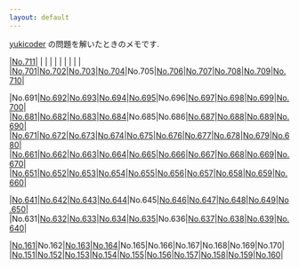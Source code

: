 ```yaml
---
layout: default
---
```

[yukicoder](https://yukicoder.me/) の問題を解いたときのメモです.

|[No.711](yuk/015/y0711.html)| | | | | | | | | |
|[No.701](yuk/015/y0701.html)|[No.702](yuk/015/y0702.html)|[No.703](yuk/015/y0703.html)|[No.704](yuk/015/y0704.html)|No.705|[No.706](yuk/015/y0706.html)|[No.707](yuk/015/y0707.html)|[No.708](yuk/015/y0708.html)|[No.709](yuk/015/y0709.html)|[No.710](yuk/015/y0710.html)|

|No.691|[No.692](yuk/014/y0692.html)|[No.693](yuk/014/y0693.html)|[No.694](yuk/014/y0694.html)|[No.695](yuk/014/y0695.html)|No.696|[No.697](yuk/014/y0697.html)|[No.698](yuk/014/y0698.html)|[No.699](yuk/014/y0699.html)|[No.700](yuk/014/y0700.html)|
|[No.681](yuk/014/y0681.html)|[No.682](yuk/014/y0682.html)|[No.683](yuk/014/y0683.html)|[No.684](yuk/014/y0684.html)|No.685|No.686|[No.687](yuk/014/y0687.html)|[No.688](yuk/014/y0688.html)|[No.689](yuk/014/y0689.html)|[No.690](yuk/014/y0690.html)|
|[No.671](yuk/014/y0671.html)|[No.672](yuk/014/y0672.html)|[No.673](yuk/014/y0673.html)|[No.674](yuk/014/y0674.html)|[No.675](yuk/014/y0675.html)|[No.676](yuk/014/y0676.html)|[No.677](yuk/014/y0677.html)|[No.678](yuk/014/y0678.html)|[No.679](yuk/014/y0679.html)|[No.680](yuk/014/y0680.html)|
|[No.661](yuk/014/y0661.html)|[No.662](yuk/014/y0662.html)|[No.663](yuk/014/y0663.html)|[No.664](yuk/014/y0664.html)|[No.665](yuk/014/y0665.html)|[No.666](yuk/014/y0666.html)|[No.667](yuk/014/y0667.html)|[No.668](yuk/014/y0668.html)|[No.669](yuk/014/y0669.html)|[No.670](yuk/014/y0670.html)|
|[No.651](yuk/014/y0651.html)|[No.652](yuk/014/y0652.html)|[No.653](yuk/014/y0653.html)|[No.654](yuk/014/y0654.html)|[No.655](yuk/014/y0655.html)|[No.656](yuk/014/y0656.html)|[No.657](yuk/014/y0657.html)|[No.658](yuk/014/y0658.html)|[No.659](yuk/014/y0659.html)|[No.660](yuk/014/y0660.html)|

|[No.641](yuk/013/y0641.html)|[No.642](yuk/013/y0642.html)|[No.643](yuk/013/y0643.html)|[No.644](yuk/013/y0644.html)|No.645|[No.646](yuk/013/y0646.html)|[No.647](yuk/013/y0647.html)|[No.648](yuk/013/y0648.html)|[No.649](yuk/013/y0649.html)|[No.650](yuk/013/y0650.html)|
|No.631|[No.632](yuk/013/y0632.html)|[No.633](yuk/013/y0633.html)|[No.634](yuk/013/y0634.html)|[No.635](yuk/013/y0635.html)|No.636|[No.637](yuk/013/y0637.html)|[No.638](yuk/013/y0638.html)|[No.639](yuk/013/y0639.html)|[No.640](yuk/013/y0640.html)|

|[No.161](yuk/004/y0161.html)|No.162|[No.163](yuk/004/y0163.html)|[No.164](yuk/004/y0164.html)|No.165|No.166|No.167|No.168|No.169|No.170|
|[No.151](yuk/004/y0151.html)|[No.152](yuk/004/y0152.html)|[No.153](yuk/004/y0153.html)|[No.154](yuk/004/y0154.html)|[No.155](yuk/004/y0155.html)|[No.156](yuk/004/y0156.html)|[No.157](yuk/004/y0157.html)|[No.158](yuk/004/y0158.html)|[No.159](yuk/004/y0159.html)|[No.160](yuk/004/y0160.html)|
